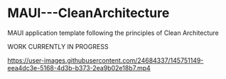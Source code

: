 # MAUI---CleanArchitecture
MAUI application template following the principles of Clean Architecture

WORK CURRENTLY IN PROGRESS



https://user-images.githubusercontent.com/24684337/145751149-eea4dc3e-5168-4d3b-b373-2ea9b02e18b7.mp4


